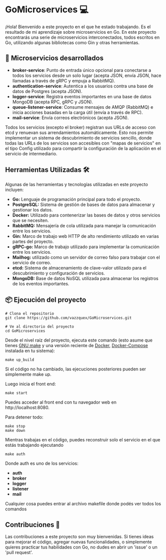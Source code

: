 # GoMicroservices 💻

¡Hola! Bienvenido a este proyecto en el que he estado trabajando. Es el resultado de mi aprendizaje sobre microservicios en Go. En este proyecto encontrarás una serie de microservicios interconectados, todos escritos en Go, utilizando algunas bibliotecas como Gin y otras herramientas. 

## 🚀 Microservicios desarrollados

- **broker-service**: Punto de entrada único opcional para conectarse a todos los servicios desde un solo lugar (acepta JSON, envía JSON, hace llamadas a través de gRPC y empuja a RabbitMQ).
- **authentication-service**: Autentica a los usuarios contra una base de datos de Postgres (acepta JSON).
- **logger-service**: Registra eventos importantes en una base de datos MongoDB (acepta RPC, gRPC y JSON).
- **queue-listener-service**: Consume mensajes de AMQP (RabbitMQ) e inicia acciones basadas en la carga útil (envía a través de RPC).
- **mail-service**: Envía correos electrónicos (acepta JSON).

Todos los servicios (excepto el broker) registran sus URLs de acceso con etcd y renuevan sus arrendamientos automáticamente. Esto nos permite implementar un sistema de descubrimiento de servicios sencillo, donde todas las URLs de los servicios son accesibles con "mapas de servicios" en el tipo Config utilizado para compartir la configuración de la aplicación en el servicio de intermediario.

## Herramientas Utilizadas 🛠️

Algunas de las herramientas y tecnologías utilizadas en este proyecto incluyen:

- **Go:** Lenguaje de programación principal para todo el proyecto.
- **PostgreSQL:** Sistema de gestión de bases de datos para almacenar y gestionar los datos.
- **Docker:** Utilizado para contenerizar las bases de datos y otros servicios que se necesiten.
- **RabbitMQ:** Mensajería de cola utilizada para manejar la comunicación entre los servicios.
- **Gin:** Marco de trabajo web HTTP de alto rendimiento utilizado en varias partes del proyecto.
- **gRPC-go:** Marco de trabajo utilizado para implementar la comunicación entre los servicios.
- **Mailhog:** utilizado como un servidor de correo falso para trabajar con el servicio de correo.
- **etcd:** Sistema de almacenamiento de clave-valor utilizado para el descubrimiento y configuración de servicios.
- **MongoDB:** Base de datos NoSQL utilizada para almacenar los registros de los eventos importantes.

## 📦 Ejecución del proyecto

```shell
# Clona el repositorio
git clone https://github.com/vazzquex/GoMicroservices.git

# Ve al directorio del proyecto
cd GoMicroservices
```

Desde el nivel raíz del proyecto, ejecuta este comando (esto asume que tienes [GNU make](https://www.gnu.org/software/make/) y una versión reciente de [Docker](https://www.docker.com/products/docker-desktop), [Docker-Compose](https://docs.docker.com/compose/)  instalada en tu sistema):

```shell
make up_build
```
Si el código no ha cambiado, las ejecuciones posteriores pueden ser simplemente make up.

Luego inicia el front end:
```shell
make start
```
Puedes acceder al front end con tu navegador web en http://localhost:8080.

Para detener todo:

```shell
make stop
make down
```

Mientras trabajas en el código, puedes reconstruir solo el servicio en el que estás trabajando ejecutando
```shell
make auth
```

Donde auth es uno de los servicios:
- **auth**
- **broker**
- **logger**
- **listener**
- **mail**

Cualquier cosa puedes entrar al archivo makefile donde podés ver todos los comandos

## Contribuciones 🤝
Las contribuciones a este proyecto son muy bienvenidas. Si tienes ideas para mejorar el código, agregar nuevas funcionalidades, o simplemente quieres practicar tus habilidades con Go, no dudes en abrir un 'issue' o un 'pull request'.
